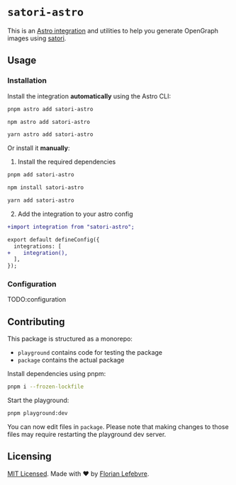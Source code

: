 # `satori-astro`

This is an [Astro integration](https://docs.astro.build/en/guides/integrations-guide/) and utilities
to help you generate OpenGraph images using [satori](https://github.com/vercel/satori).

## Usage

### Installation

Install the integration **automatically** using the Astro CLI:

```bash
pnpm astro add satori-astro
```

```bash
npm astro add satori-astro
```

```bash
yarn astro add satori-astro
```

Or install it **manually**:

1. Install the required dependencies

```bash
pnpm add satori-astro
```

```bash
npm install satori-astro
```

```bash
yarn add satori-astro
```

2. Add the integration to your astro config

```diff
+import integration from "satori-astro";

export default defineConfig({
  integrations: [
+    integration(),
  ],
});
```

### Configuration

TODO:configuration

## Contributing

This package is structured as a monorepo:

- `playground` contains code for testing the package
- `package` contains the actual package

Install dependencies using pnpm: 

```bash
pnpm i --frozen-lockfile
```

Start the playground:

```bash
pnpm playground:dev
```

You can now edit files in `package`. Please note that making changes to those files may require restarting the playground dev server.

## Licensing

[MIT Licensed](https://github.com/florian-lefebvre/satori-astro/blob/main/LICENSE). Made with ❤️ by [Florian Lefebvre](https://github.com/florian-lefebvre).
